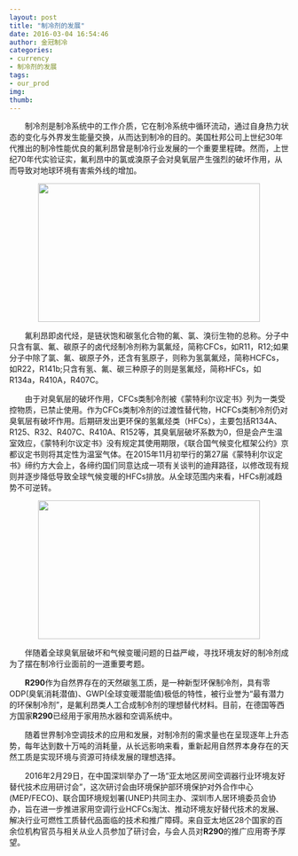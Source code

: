 ```yaml
---
layout: post
title: "制冷剂的发展"
date: 2016-03-04 16:54:46
author: 金冠制冷
categories: 
- currency
- 制冷剂的发展
tags:
- our_prod
img: 
thumb: 
---
```


　　制冷剂是制冷系统中的工作介质，它在制冷系统中循环流动，通过自身热力状态的变化与外界发生能量交换，从而达到制冷的目的。美国杜邦公司上世纪30年代推出的制冷性能优良的氟利昂曾是制冷行业发展的一个重要里程碑。然而，上世纪70年代实验证实，氟利昂中的氯或溴原子会对臭氧层产生强烈的破坏作用，从而导致对地球环境有害紫外线的增加。
<!--more-->

<div  align="center">    
<img src="http://www.jg-zl.com/assets/img/currency1.png" height="250px" width="400px">
</div>

　　氟利昂即卤代烃，是链状饱和碳氢化合物的氟、氯、溴衍生物的总称。分子中只含有氯、氟、碳原子的卤代烃制冷剂称为氯氟烃，简称CFCs，如R11，R12;如果分子中除了氯、氟、碳原子外，还含有氢原子，则称为氢氯氟烃，简称HCFCs，如R22，R141b;只含有氢、氟、碳三种原子的则是氢氟烃，简称HFCs，如R134a，R410A，R407C。

　　由于对臭氧层的破坏作用，CFCs类制冷剂被《蒙特利尔议定书》列为一类受控物质，已禁止使用。作为CFCs类制冷剂的过渡性替代物，HCFCs类制冷剂仍对臭氧层有破坏作用。后期研发出更环保的氢氟烃类（HFCs），主要包括R134A、R125、R32、R407C、R410A、R152等，其臭氧层破坏系数为0，但是会产生温室效应，《蒙特利尔议定书》没有规定其使用期限，《联合国气候变化框架公约》京都议定书则将其定性为温室气体。在2015年11月初举行的第27届《蒙特利尔议定书》缔约方大会上，各缔约国们同意达成一项有关谈判的迪拜路径，以修改现有规则并逐步降低导致全球气候变暖的HFCs排放。从全球范围内来看，HFCs削减趋势不可逆转。

<div  align="center">    
<img src="http://www.jg-zl.com/assets/img/currency2.png" height="250px" width="400px">
</div>

　　伴随着全球臭氧层破坏和气候变暖问题的日益严峻，寻找环境友好的制冷剂成为了摆在制冷行业面前的一道重要考题。

　　**R290**作为自然界存在的天然碳氢工质，是一种新型环保制冷剂，具有零ODP(臭氧消耗潜值)、GWP(全球变暖潜能值)极低的特性，被行业誉为“最有潜力的环保制冷剂”，是氟利昂类人工合成制冷剂的理想替代材料。目前，在德国等西方国家**R290**已经用于家用热水器和空调系统中。

　　随着世界制冷空调技术的应用和发展，对制冷剂的需求量也在呈现逐年上升态势，每年达到数十万吨的消耗量，从长远影响来看，重新起用自然界本身存在的天然工质是实现环境与资源可持续发展的理想选择。

　　2016年2月29日，在中国深圳举办了一场“亚太地区房间空调器行业环境友好替代技术应用研讨会”，这次研讨会由环境保护部环境保护对外合作中心(MEP/FECO)、联合国环境规划署(UNEP)共同主办、深圳市人居环境委员会协办，旨在进一步推进家用空调行业HCFCs淘汰、推动环境友好替代技术的发展、解决行业可燃性工质替代品面临的技术和推广障碍。来自亚太地区28个国家的百余位机构官员与相关从业人员参加了研讨会，与会人员对**R290**的推广应用寄予厚望。